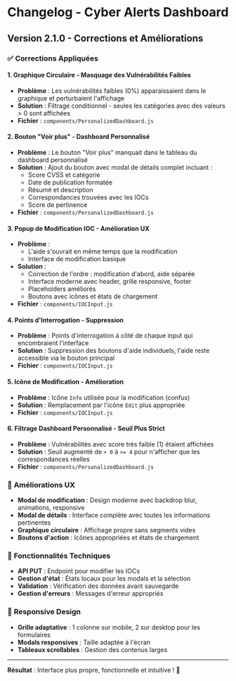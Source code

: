 # Changelog - Cyber Alerts Dashboard

## Version 2.1.0 - Corrections et Améliorations

### ✅ **Corrections Appliquées**

#### 1. **Graphique Circulaire - Masquage des Vulnérabilités Faibles**
- **Problème** : Les vulnérabilités faibles (0%) apparaissaient dans le graphique et perturbaient l'affichage
- **Solution** : Filtrage conditionnel - seules les catégories avec des valeurs > 0 sont affichées
- **Fichier** : `components/PersonalizedDashboard.js`

#### 2. **Bouton "Voir plus" - Dashboard Personnalisé**
- **Problème** : Le bouton "Voir plus" manquait dans le tableau du dashboard personnalisé
- **Solution** : Ajout du bouton avec modal de détails complet incluant :
  - Score CVSS et catégorie
  - Date de publication formatée
  - Résumé et description
  - Correspondances trouvées avec les IOCs
  - Score de pertinence
- **Fichier** : `components/PersonalizedDashboard.js`

#### 3. **Popup de Modification IOC - Amélioration UX**
- **Problème** : 
  - L'aide s'ouvrait en même temps que la modification
  - Interface de modification basique
- **Solution** :
  - Correction de l'ordre : modification d'abord, aide séparée
  - Interface moderne avec header, grille responsive, footer
  - Placeholders améliorés
  - Boutons avec icônes et états de chargement
- **Fichier** : `components/IOCInput.js`

#### 4. **Points d'Interrogation - Suppression**
- **Problème** : Points d'interrogation à côté de chaque input qui encombraient l'interface
- **Solution** : Suppression des boutons d'aide individuels, l'aide reste accessible via le bouton principal
- **Fichier** : `components/IOCInput.js`

#### 5. **Icône de Modification - Amélioration**
- **Problème** : Icône `Info` utilisée pour la modification (confus)
- **Solution** : Remplacement par l'icône `Edit` plus appropriée
- **Fichier** : `components/IOCInput.js`

#### 6. **Filtrage Dashboard Personnalisé - Seuil Plus Strict**
- **Problème** : Vulnérabilités avec score très faible (1) étaient affichées
- **Solution** : Seuil augmenté de `> 0` à `>= 4` pour n'afficher que les correspondances réelles
- **Fichier** : `components/PersonalizedDashboard.js`

### 🎨 **Améliorations UX**

- **Modal de modification** : Design moderne avec backdrop blur, animations, responsive
- **Modal de détails** : Interface complète avec toutes les informations pertinentes
- **Graphique circulaire** : Affichage propre sans segments vides
- **Boutons d'action** : Icônes appropriées et états de chargement

### 🔧 **Fonctionnalités Techniques**

- **API PUT** : Endpoint pour modifier les IOCs
- **Gestion d'état** : États locaux pour les modals et la sélection
- **Validation** : Vérification des données avant sauvegarde
- **Gestion d'erreurs** : Messages d'erreur appropriés

### 📱 **Responsive Design**

- **Grille adaptative** : 1 colonne sur mobile, 2 sur desktop pour les formulaires
- **Modals responsives** : Taille adaptée à l'écran
- **Tableaux scrollables** : Gestion des contenus larges

---

**Résultat** : Interface plus propre, fonctionnelle et intuitive ! 🎉 